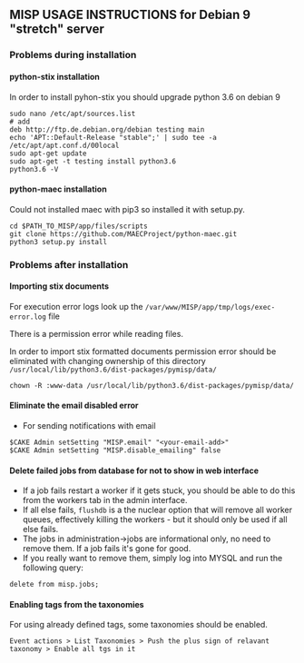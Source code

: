 MISP USAGE INSTRUCTIONS for Debian 9 "stretch" server
-----------------------------------------------------

### Problems during installation
#### python-stix installation
In order to install pyhon-stix you should upgrade python 3.6 on debian 9
```
sudo nano /etc/apt/sources.list
# add
deb http://ftp.de.debian.org/debian testing main
echo 'APT::Default-Release "stable";' | sudo tee -a /etc/apt/apt.conf.d/00local
sudo apt-get update
sudo apt-get -t testing install python3.6
python3.6 -V
```
#### python-maec installation
Could not installed maec with pip3 so installed it with setup.py.
```
cd $PATH_TO_MISP/app/files/scripts
git clone https://github.com/MAECProject/python-maec.git
python3 setup.py install
```

### Problems after installation
#### Importing stix documents
For execution error logs look up the `/var/www/MISP/app/tmp/logs/exec-error.log` file

There is a permission error while reading files.

In order to import stix formatted documents permission error should be eliminated with changing ownership of this directory `/usr/local/lib/python3.6/dist-packages/pymisp/data/`

```
chown -R :www-data /usr/local/lib/python3.6/dist-packages/pymisp/data/
```

#### Eliminate the email disabled error
- For sending notifications with email
```
$CAKE Admin setSetting "MISP.email" "<your-email-add>"
$CAKE Admin setSetting "MISP.disable_emailing" false
```

#### Delete failed jobs from database for not to show in web interface
- If a job fails restart a worker if it gets stuck, you should be able to do this from the workers tab in the admin interface.
- If all else fails, `flushdb` is a the nuclear option that will remove all worker queues, effectively killing the workers - but it should only be used if all else fails.
- The jobs in administration->jobs are informational only, no need to remove them. If a job fails it's gone for good.
- If you really want to remove them, simply log into MYSQL and run the following query:
```
delete from misp.jobs;
```
#### Enabling tags from the taxonomies
For using already defined tags, some taxonomies should be enabled.
```
Event actions > List Taxonomies > Push the plus sign of relavant taxonomy > Enable all tgs in it
```
